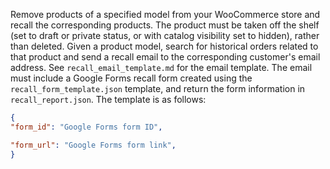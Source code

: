 Remove products of a specified model from your WooCommerce store and recall the corresponding products. The product must be taken off the shelf (set to draft or private status, or with catalog visibility set to hidden), rather than deleted. Given a product model, search for historical orders related to that product and send a recall email to the corresponding customer's email address. See `recall_email_template.md` for the email template. The email must include a Google Forms recall form created using the `recall_form_template.json` template, and return the form information in `recall_report.json`. The template is as follows:

```json
{
"form_id": "Google Forms form ID",

"form_url": "Google Forms form link",
}
```